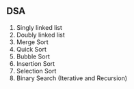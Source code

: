 ## DSA
1. Singly linked list
2. Doubly linked list
3. Merge Sort
4. Quick Sort
5. Bubble Sort
6. Insertion Sort
7. Selection Sort
8. Binary Search (Iterative and Recursion)

